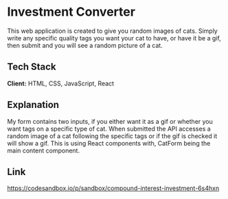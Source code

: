 
# Investment Converter

This web application is created to give you random images of cats. Simply write any specific quality tags you want your cat to have, or have it be a gif, then submit and you will see a random picture of a cat.  
## Tech Stack

**Client:** HTML, CSS, JavaScript, React

## Explanation

My form contains two inputs, if you either want it as a gif or whether you want tags on a specific type of cat. When submitted the API accesses a random image of a cat following the specific tags or if the gif is checked it will show a gif. This is using React components with, CatForm being the main content component. 
## Link

https://codesandbox.io/p/sandbox/compound-interest-investment-6s4hxn
